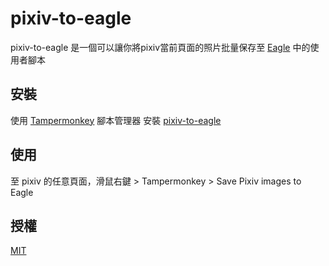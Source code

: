 # pixiv-to-eagle
pixiv-to-eagle 是一個可以讓你將pixiv當前頁面的照片批量保存至 [Eagle](https://en.eagle.cool/) 中的使用者腳本

## 安裝
使用 [Tampermonkey](https://www.tampermonkey.net/) 腳本管理器 安裝 [pixiv-to-eagle](https://greasyfork.org/zh-TW/scripts/410209-save-pixiv-images-to-eagle)

## 使用
至 pixiv 的任意頁面，滑鼠右鍵 > Tampermonkey > Save Pixiv images to Eagle

## 授權
[MIT](https://choosealicense.com/licenses/mit/)
